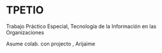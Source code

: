 # TPETIO
Trabajo Práctico Especial, Tecnología de la Información en las Organizaciones 

Asume colab. con projecto , Arijaime
